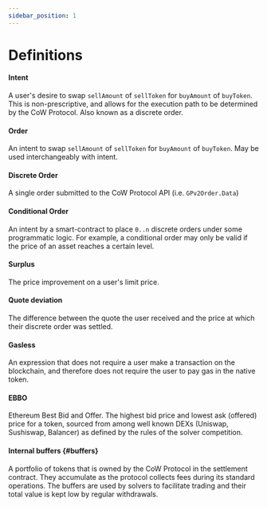 ```yaml
---
sidebar_position: 1
---
```


# Definitions

#### Intent

A user's desire to swap `sellAmount` of `sellToken` for `buyAmount` of `buyToken`. This is non-prescriptive, and allows for the execution path to be determined by the CoW Protocol. Also known as a discrete order.

#### Order

An intent to swap `sellAmount` of `sellToken` for `buyAmount` of `buyToken`. May be used interchangeably with intent.

#### Discrete Order

A single order submitted to the CoW Protocol API (i.e. `GPv2Order.Data`)

#### Conditional Order

An intent by a smart-contract to place `0..n` discrete orders under some programmatic logic. For example, a conditional order may only be valid if the price of an asset reaches a certain level.

#### Surplus

The price improvement on a user's limit price.

#### Quote deviation

The difference between the quote the user received and the price at which their discrete order was settled.

#### Gasless

An expression that does not require a user make a transaction on the blockchain, and therefore does not require the user to pay gas in the native token.

#### EBBO

Ethereum Best Bid and Offer. The highest bid price and lowest ask (offered) price for a token, sourced from among well known DEXs (Uniswap, Sushiswap, Balancer) as defined by the rules of the solver competition.

#### Internal buffers {#buffers}

A portfolio of tokens that is owned by the CoW Protocol in the settlement contract. They accumulate as the protocol collects fees during its standard operations. The buffers are used by solvers to facilitate trading and their total value is kept low by regular withdrawals.
